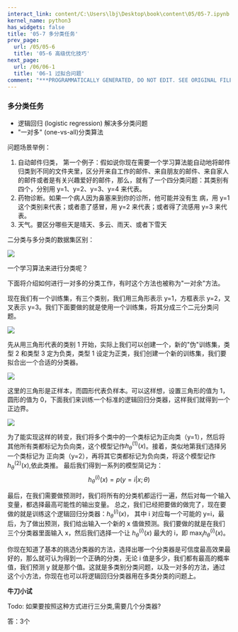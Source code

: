 ```yaml
---
interact_link: content/C:\Users\lbj\Desktop\book\content\05/05-7.ipynb
kernel_name: python3
has_widgets: false
title: '05-7 多分类任务'
prev_page:
  url: /05/05-6
  title: '05-6 高级优化技巧'
next_page:
  url: /06/06-1
  title: '06-1 过拟合问题'
comment: "***PROGRAMMATICALLY GENERATED, DO NOT EDIT. SEE ORIGINAL FILES IN /content***"
---
```


### 多分类任务

+ 逻辑回归 (logistic regression) 解决多分类问题
+ "一对多" (one-vs-all)分类算法

问题场景举例：
1. 自动邮件归类，
第一个例子：假如说你现在需要一个学习算法能自动地将邮件归类到不同的文件夹里，区分开来自工作的邮件、来自朋友的邮件、来自家人的邮件或者是有关兴趣爱好的邮件，那么，就有了一个四分类问题：其类别有四个，分别用 y=1、y=2、y=3、y=4 来代表。 
2. 药物诊断。如果一个病人因为鼻塞来到你的诊所，他可能并没有生
病，用 y=1 这个类别来代表；或者患了感冒，用 y=2 来代表；或者得了流感用 y=3 来代表。
3. 天气。要区分哪些天是晴天、多云、雨天、或者下雪天
 
二分类与多分类的数据集区别：

![](https://i.loli.net/2018/12/01/5c01dd989d978.png)

一个学习算法来进行分类呢？ 

下面将介绍如何进行一对多的分类工作，有时这个方法也被称为"一对余"方法。 

现在我们有一个训练集，有三个类别，我们用三角形表示 y=1，方框表示 y=2，叉叉表示 y=3。我们下面要做的就是使用一个训练集，将其分成三个二元分类问题。 


![](https://i.loli.net/2018/12/01/5c01dedd524f3.png)

先从用三角形代表的类别 1 开始，实际上我们可以创建一个，新的"伪"训练集，类型 2 和类型 3 定为负类，类型 1 设定为正类，我们创建一个新的训练集，我们要拟合出一个合适的分类器。 

![](https://i.loli.net/2018/12/01/5c01def0ca299.png)

这里的三角形是正样本，而圆形代表负样本。可以这样想，设置三角形的值为 1，圆形的值为 0，下面我们来训练一个标准的逻辑回归分类器，这样我们就得到一个正边界。

![](http://imgbed.momodel.cn/5cc1a0b7e3067ce9b6abf76a.jpg)

为了能实现这样的转变，我们将多个类中的一个类标记为正向类（y=1），然后将其他所有类都标记为负向类，这个模型记作$h^{(1)}_{\theta}(x)$。接着，类似地第我们选择另一个类标记为
正向类（y=2），再将其它类都标记为负向类，将这个模型记作 
$h^{(2)}_{\theta}(x)$,依此类推。 最后我们得到一系列的模型简记为： 
$$h^{(i)}_{\theta}(x) = p(y=i|x;\theta)$$
 
 最后，在我们需要做预测时，我们将所有的分类机都运行一遍，然后对每一个输入变量，都选择最高可能性的输出变量。 总之，我们已经把要做的做完了，现在要做的就是训练这个逻辑回归分类器：$h^{(i)}_{\theta}(x)$， 其中 i 对应每一个可能的 y=i，最后，为了做出预测，我们给出输入一个新的 x 值做预测。我们要做的就是在我们三个分类器里面输入 x，然后我们选择一个让 $h^{(i)}_{\theta}(x)$ 最大的 i，即 $\max_{i}h^{(i)}_\theta(x)$。 
 
你现在知道了基本的挑选分类器的方法，选择出哪一个分类器是可信度最高效果最好的，那么就可认为得到一个正确的分类，无论 i 值是多少，我们都有最高的概率值，我们预测 y 就是那个值。这就是多类别分类问题，以及一对多的方法，通过这个小方法，你现在也可以将逻辑回归分类器用在多类分类的问题上。

**牛刀小试**

Todo:  如果要按照这种方式进行三分类,需要几个分类器?

答：3个

